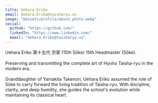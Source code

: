 ```yaml
---
title: Uehara Eriko
email: Uehara.Eriko@taisharyu.us
image: "@assets/profile/about_photo.webp"
social:
  github: "https://github.com/"
  linkedIn: "https://www.linkedin.com/"
  email: "Uehara.Eriko@taisharyu.us"
---
```

Uehara Eriko 第十五代 宗家 (15th Sōke) 15th Headmaster (Sōke).
<br><br>
Preserving and transmitting the complete art of Hyoho Taisha-ryu in the modern era.
<br><br>
Granddaughter of Yamakita Takenori, Uehara Eriko assumed the role of Sōke to carry forward the living tradition of Taisha-ryu. With discipline, clarity, and deep humility, she guides the school's evolution while maintaining its classical heart.
